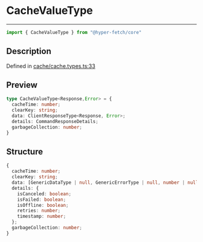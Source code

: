 

# CacheValueType

<div class="api-docs__separator">

---

</div><div class="api-docs__import">

```ts
import { CacheValueType } from "@hyper-fetch/core"
```

</div><div class="api-docs__section">

## Description

</div><div class="api-docs__description"><span class="api-docs__do-not-parse">



</span></div><p class="api-docs__definition">

Defined in [cache/cache.types.ts:33](https://github.com/BetterTyped/hyper-fetch/blob/3fe127e9/packages/core/src/cache/cache.types.ts#L33)

</p><div class="api-docs__section">

## Preview

</div><div class="api-docs__preview type">

```ts
type CacheValueType<Response,Error> = {
  cacheTime: number; 
  clearKey: string; 
  data: ClientResponseType<Response, Error>; 
  details: CommandResponseDetails; 
  garbageCollection: number; 
}
```

</div><div class="api-docs__section">

## Structure

</div><div class="api-docs__returns">

```ts
{
  cacheTime: number;
  clearKey: string;
  data: [GenericDataType | null, GenericErrorType | null, number | null];
  details: {
    isCanceled: boolean;
    isFailed: boolean;
    isOffline: boolean;
    retries: number;
    timestamp: number;
  };
  garbageCollection: number;
}
```

</div>